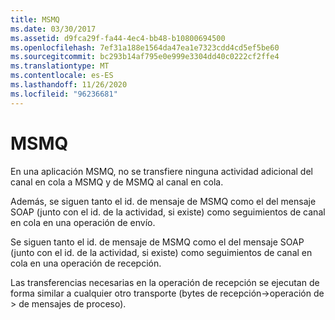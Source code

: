 ```yaml
---
title: MSMQ
ms.date: 03/30/2017
ms.assetid: d9fca29f-fa44-4ec4-bb48-b10800694500
ms.openlocfilehash: 7ef31a188e1564da47ea1e7323cdd4cd5ef5be60
ms.sourcegitcommit: bc293b14af795e0e999e3304dd40c0222cf2ffe4
ms.translationtype: MT
ms.contentlocale: es-ES
ms.lasthandoff: 11/26/2020
ms.locfileid: "96236681"
---
```

# <a name="msmq"></a>MSMQ

En una aplicación MSMQ, no se transfiere ninguna actividad adicional del canal en cola a MSMQ y de MSMQ al canal en cola.  
  
 Además, se siguen tanto el id. de mensaje de MSMQ como el del mensaje SOAP (junto con el id. de la actividad, si existe) como seguimientos de canal en cola en una operación de envío.  
  
 Se siguen tanto el id. de mensaje de MSMQ como el del mensaje SOAP (junto con el id. de la actividad, si existe) como seguimientos de canal en cola en una operación de recepción.  
  
 Las transferencias necesarias en la operación de recepción se ejecutan de forma similar a cualquier otro transporte (bytes de recepción->operación de > de mensajes de proceso).
